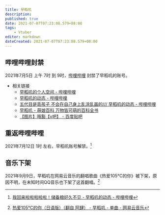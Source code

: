 ```yaml
---
title: 早稻叽
description:
published: true
date: 2021-07-07T07:23:08.579+08:00
tags:
    - Vtuber
editor: markdown
dateCreated: 2021-07-07T07:23:08.579+08:00
---
```


## 哔哩哔哩封禁

2021年7月5日 上午 7时 到 9时，[哔哩哔哩](/website/哔哩哔哩弹幕网.md) 封禁了早稻叽的账号。

+ 相关链接
    + [早稻叽的个人空间 - 哔哩哔哩](https://archive.is/fovoR "https://space.bilibili.com/1950658/")
    + [早稻叽的动态 - 哔哩哔哩](https://archive.is/jP62T "https://space.bilibili.com/1950658/dynamic")
    + [五代目是乖孩子 不会在自己身上乱涂乱画的/// 早稻叽的动态 - 哔哩哔哩](https://archive.is/tfPCe "https://t.bilibili.com/543841862968050878")
    + [早稻叽 - 萌娘百科 万物皆可萌的百科全书](https://web.archive.org/web/20210706231016/https://zh.moegirl.org.cn/index.php?title=早稻叽)
    + [【图片】哦豁【v吧】 - 百度贴吧](https://archive.is/8FdrL "https://tieba.baidu.com/p/7435861613")

## 重返哔哩哔哩

2021年7月12日 1时 左右，早稻叽账号解禁。[^QGZKg]

[^QGZKg]: [我回来啦啦啦啦啦！储备粮好久不见 - 早稻叽的动态 - 哔哩哔哩](https://archive.is/QGZKg "https://t.bilibili.com/546497265159155886")

## 音乐下架

2021年9月9日，早稻叽在网易云音乐的翻唱歌曲《热爱105°C的你》被下架，原因不明，在未知时间QQ音乐也下架了这首翻唱。[^Cb5nd]

[^Cb5nd]: [热爱105°C的你（日语版）（翻自 阿肆） - 早稻叽 - 单曲 - 网易云音乐](https://archive.is/Cb5nd "https://music.163.com/#/song?id=1853354153")
